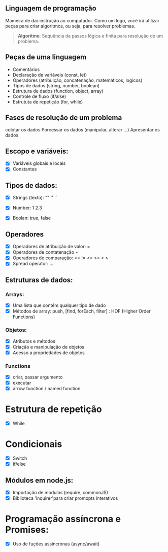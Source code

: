 ## Linguagem de programação 

Mameira de dar instrução ao computador.
Como um logo, você irá utilizar peças para criar algoritmos, ou seja, para resolver problemas.

>    **Algoritmo**: Sequência da passos lógica e finita para resolução de um problema.

## Peças de uma linguagem

- Comentários
- Declaração de variáveis (const, let)
- Operadores (atribuição, concatenação, matemáticos, logicos)
- Tipos de dados (string, number, boolean)
- Estrutura de dados (function, object, array)
- Controle de fluxo (if/alse)
- Estrututa de repetição (for, while)

## Fases de resolução de um problema

colotar os dados
Porcessar os dados (manipular, alterar ...)
Apresentar os dados

## Escopo e variáveis:

- [x] Variáveis globais e locais
- [x] Constantes

## Tipos de dados:

- [x] Strings (texto): "" '' ``
- [x] Number: 1 2.3
- [x] Boolan: true, false


## Operadores

- [x] Operadores de atribuição de valor: =
- [x] Operadores de contatenação +
- [x] Operadores de comparação: == != <= >= < > 
- [x] Spread operator: ...

## Estruturas de dados:

### Arrays:

- [x] Uma lista que contém qualquer tipo de dado
- [x] Métodos de array: push, [find, forEach, filter] : HOF (Higher Order Functions) 

### Objetos:

- [x] Atributos e métodos
- [x] Criação e manipulação de objetos
- [x] Acesso a propriedades de objetos

### Functions 
- [x] criar, passar argumento
- [x] executar
- [x] arrow function / named function

# Estrutura de repetição

- [x] While

# Condicionais

- [x] Switch
- [x] if/else

## Módulos em node.js:

- [x] Importação de módulos (require, commonJS)
- [x] Biblioteca 'inquirer'para criar promopts interativos

# Programação assíncrona e Promises:

- [x] Uso de fuções assíncronas (async/await)
